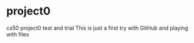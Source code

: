 # project0
cs50 project0 test and trial
This is just a first try with GitHub and playing with files

